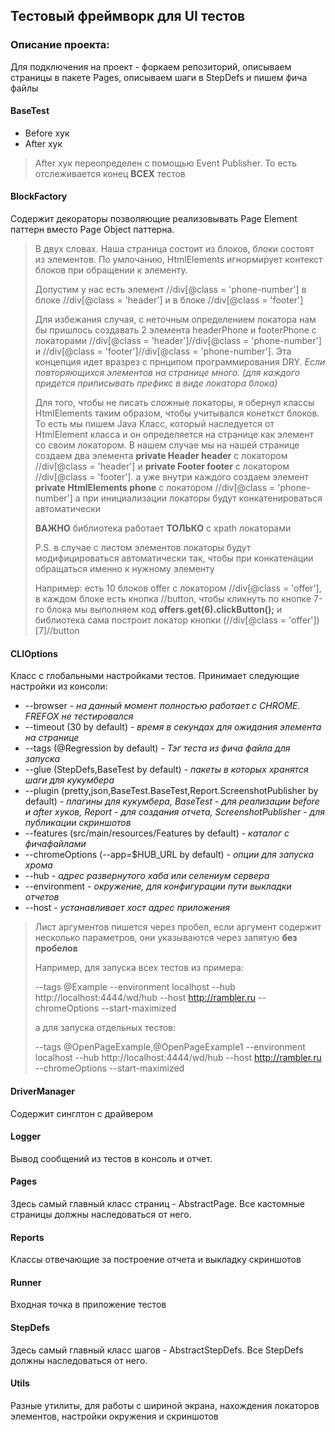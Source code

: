## Тестовый фреймворк для UI тестов

### Описание проекта:

Для подключения на проект - форкаем репозиторий, описываем страницы в пакете Pages, описываем шаги в StepDefs и пишем фича файлы

#### BaseTest

- Before хук
- After хук

> After хук переопределен с помощью Event Publisher. То есть отслеживается конец __ВСЕХ__ тестов

#### BlockFactory

Содержит декораторы позволяющие реализовывать Page Element паттерн вместо Page Object паттерна.

> В двух словах. Наша страница состоит из блоков, блоки состоят из элементов.
> По умлочанию, HtmlElements игнормирует контекст блоков при обращении к элементу.
> 
> Допустим у нас есть элемент //div[@class = 'phone-number']
> в блоке //div[@class = 'header'] и в блоке //div[@class = 'footer']
>
> Для избежания случая, с неточным определением локатора нам бы пришлось создавать 2 элемента headerPhone и footerPhone
> с локаторами //div[@class = 'header']//div[@class = 'phone-number'] и //div[@class = 'footer']//div[@class = 'phone-number'].
> Эта концепция идет вразрез с прнципом программирования DRY. *Если повторяющихся элементов на странице много. (для каждого придется приписывать префикс в виде локатора блока)*
>
> Для того, чтобы не писать сложные локаторы, я обернул классы HtmlElements таким образом, чтобы учитывался конеткст блоков.
> То есть мы пишем Java Класс, который наследуется от HtmlElement класса и он определяется на странице как элемент со своим локатором.
> В нашем случае мы на нашей странице создаем два элемента **private Header header** с локатором //div[@class = 'header']
> и **private Footer footer** с локатором //div[@class = 'footer']. а уже внутри каждого создаем элемент
> **private HtmlElements phone** с локатором //div[@class = 'phone-number'] а при инициализации локаторы будут конкатенироваться автоматически
> 
> **ВАЖНО** библиотека работает **ТОЛЬКО** с xpath локаторами
> 
> P.S. в случае с листом элементов локаторы будут модифицироваться автоматически так, чтобы при конкатенации обращаться именно к нужному элементу
> 
> Например: есть 10 блоков offer с локатором //div[@class = 'offer'], в каждом блоке есть кнопка //button, 
> чтобы кликнуть по кнопке 7-го блока мы выполняем код **offers.get(6).clickButton();** и библиотека сама построит локатор кнопки
> (//div[@class = 'offer'])[7]//button

#### CLIOptions

Класс с глобальными настройками тестов. Принимает следующие настройки из консоли:

- --browser *- на данный момент полностью работает с CHROME. FREFOX не тестировался*
- --timeout (30 by default) *- время в секундах для ожидания элемента на странице*
- --tags (@Regression by default) *- Тэг теста из фича файла для запуска*
- --glue (StepDefs,BaseTest by default) *- пакеты в которых хранятся шаги для кукумбера*
- --plugin (pretty,json,BaseTest.BaseTest,Report.ScreenshotPublisher by default) *- плагины для кукумбера, BaseTest - для реализации before и after хуков, Report - для создания отчета, ScreenshotPublisher - для публикации скриншотов*
- --features (src/main/resources/Features by default) *- каталог с фичафайлами*
- --chromeOptions (--app=$HUB_URL by default) *- опции для запуска хрома*
- --hub *- адрес развернутого хаба или селениум сервера*
- --environment *- окружение, для конфигурации пути выкладки отчетов*
- --host *- устанавливает хост адрес приложения*

> Лист аргументов пишется через пробел, если аргумент содержит несколько параметров, они указываются через запятую **без пробелов**
> 
> Например, для запуска всех тестов из примера: 
> 
> --tags @Example --environment localhost --hub http://localhost:4444/wd/hub --host http://rambler.ru --chromeOptions --start-maximized
> 
> а для запуска отдельных тестов:
> 
> --tags @OpenPageExample,@OpenPageExample1 --environment localhost --hub http://localhost:4444/wd/hub --host http://rambler.ru --chromeOptions --start-maximized

#### DriverManager

Содержит синглтон с драйвером

#### Logger

Вывод сообщений из тестов в консоль и отчет.

#### Pages

Здесь самый главный класс страниц - AbstractPage. Все кастомные страницы должны наследоваться от него.

#### Reports

Классы отвечающие за построение отчета и выкладку скриншотов

#### Runner 

Входная точка в приложение тестов

#### StepDefs

Здесь самый главный класс шагов - AbstractStepDefs. Все StepDefs должны наследоваться от него.

#### Utils

Разные утилиты, для работы с шириной экрана, нахождения локаторов элементов, настройки окружения и скриншотов